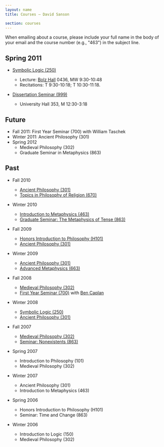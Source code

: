 ```yaml
---
layout: name
title: Courses — David Sanson

section: courses
---
```


When emailing about a course, please include your full name in the body of your email and the course number (e.g., "463") in the subject line. 

## Spring 2011

+	[Symbolic Logic (250)](/250s2011)
    +   Lecture: [Bolz Hall](http://www.osu.edu/map/building.php?building=146) 0436, MW 9:30-10:48
    +   Recitations: T 9:30-10:18; T 10:30-11:18.
    
+	[Dissertation Seminar (999)](/999s2011)
    +   University Hall 353, M 12:30-3:18
	
## Future

+	Fall 2011: First Year Seminar (700) with William Taschek
+   Winter 2011: Ancient Philosophy (301)
+	Spring 2012
	+	Medieval Philosophy (302)
	+	Graduate Seminar in Metaphysics (863)

## Past

-	Fall 2010
	-   [Ancient Philosophy (301)](/301f2010)
	-   [Topics in Philosophy of Religion (670)](/670f2010)
-   Winter 2010
    +   [Introduction to Metaphysics (463)](/463w2010)
    +   [Graduate Seminar: The Metaphysics of Tense (863)](/863w2010)

-	Fall 2009
	-   [Honors Introduction to Philosophy (H101)](/101f2009)
	-   [Ancient Philosophy (301)](/301f2009)

-	Winter 2009
	-   [Ancient Philosophy (301)](http://phil301w2009.wordpress.com)
	-   [Advanced Metaphysics (663)](http://phil663w2009.wordpress.com)

-	Fall 2008
	-   [Medieval Philosophy (302)](http://phil302f2008.wordpress.com)
	-   [First Year Seminar (700)](http://phil700f2008.wordpress.com/) with [Ben Caplan](http://people.cohums.ohio-state.edu/caplan16/)

-	Winter 2008
	-   [Symbolic Logic (250)](http://people.cohums.ohio-state.edu/sanson7/courses/250.2008.winter/index.html) 
	-   [Ancient Philosophy (301)](http://people.cohums.ohio-state.edu/sanson7/301.2008.winter/index.html) 

-	Fall 2007
	-   [Medieval Philosophy (302)](http://people.cohums.ohio-state.edu/sanson7/courses/302.2007.fall/index.html) 
	-   [Seminar: Nonexistents (863)](http://people.cohums.ohio-state.edu/sanson7/courses/863.2007.fall/index.html)

-	Spring 2007
	-   Introduction to Philosophy (101)
	-   Medieval Philosophy (302)

-	Winter 2007
	-   Ancient Philosophy (301)
	-   Introduction to Metaphysics (463)

-	Spring 2006
	-   Honors Introduction to Philosophy (H101)
	-   Seminar: Time and Change (863)

-	Winter 2006
	-	Introduction to Logic (150)
	-	Medieval Philosophy (302)

